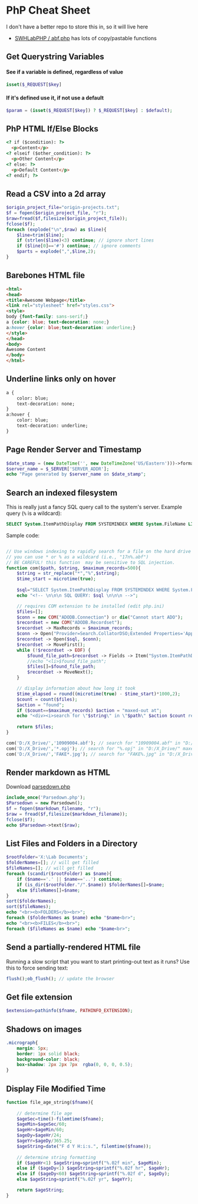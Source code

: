 # PhP Cheat Sheet
I don't have a better repo to store this in, so it will live here

* [SWHLabPHP / abf.php](https://github.com/swharden/SWHLabPHP/blob/master/recode/src/functions/abf.php) has lots of copy/pastable functions

## Get Querystring Variables

#### See if a variable is defined, regardless of value
```php
isset($_REQUEST[$key]
```

#### If it's defined use it, if not use a default
```php
$param = (isset($_REQUEST[$key]) ? $_REQUEST[$key] : $default);
```

## PhP HTML If/Else Blocks
```html
<? if ($condition): ?>
  <p>Content</p>
<? elseif ($other_condition): ?>
  <p>Other Content</p>
<? else: ?>
  <p>Default Content</p>
<? endif; ?>
```

## Read a CSV into a 2d array
```php
$origin_project_file="origin-projects.txt";
$f = fopen($origin_project_file, "r");
$raw=fread($f,filesize($origin_project_file));
fclose($f);
foreach (explode("\n",$raw) as $line){
    $line=trim($line);
    if (strlen($line)<3) continue; // ignore short lines
    if ($line[0]=='#') continue; // ignore comments
    $parts = explode(",",$line,2);
}
```

## Barebones HTML file
```html
<html>
<head>
<title>Awesome Webpage</title>
<link rel="stylesheet" href="styles.css">
<style>
body {font-family: sans-serif;}
a {color: blue; text-decoration: none;}
a:hover {color: blue;text-decoration: underline;}
</style>
</head>
<body>
Awesome Content
</body>
</html>
```

## Underline links only on hover
```html
a {
    color: blue;
    text-decoration: none;
}
a:hover {
    color: blue;
    text-decoration: underline;
}
```

## Page Render Server and Timestamp
```php
$date_stamp = (new DateTime('', new DateTimeZone('US/Eastern')))->format('Y-m-d H:i:s'); 
$server_name = $_SERVER['SERVER_ADDR'];
echo "Page generated by $server_name on $date_stamp";
```

## Search an indexed filesystem

This is really just a fancy SQL query call to the system's server.
Example query (`%` is a wildcard):
```sql
SELECT System.ItemPathDisplay FROM SYSTEMINDEX WHERE System.FileName LIKE '10909%.abf' 
```

Sample code:
```php

// Use windows indexing to rapidly search for a file on the hard drive
// you can use * or % as a wildcard (i.e., "17n%.abf")
// BE CAREFUL! this function  may be sensitive to SQL injection.
function com($path, $string, $maximum_records=500){
    $string = str_replace("*","%",$string);
    $time_start = microtime(true);
    
    $sql="SELECT System.ItemPathDisplay FROM SYSTEMINDEX WHERE System.FileName LIKE '$string'";
    echo "<!-- \n\n\n SQL QUERY: $sql \n\n\n -->";

    // requires COM extension to be installed (edit php.ini)
    $files=[];
    $conn = new COM("ADODB.Connection") or die("Cannot start ADO");
    $recordset = new COM("ADODB.Recordset");
    $recordset -> MaxRecords = $maximum_records;
    $conn -> Open("Provider=Search.CollatorDSO;Extended Properties='Application=Windows';");
    $recordset -> Open($sql, $conn);
    $recordset -> MoveFirst();   
    while (!$recordset -> EOF) {
        $found_file_path=$recordset -> Fields -> Item("System.ItemPathDisplay") -> Value;
        //echo "<li>$found_file_path";
        $files[]=$found_file_path;
        $recordset -> MoveNext();
    }

    // display information about how long it took
    $time_elapsed = round((microtime(true) - $time_start)*1000,2);
    $count = count($files);
    $action = "found";
    if ($count==$maximum_records) $action = "maxed-out at";
    echo "<div><i>search for \"$string\" in \"$path\" $action $count results in $time_elapsed</i> ms</div>";
    
    return $files;
}

com('D:/X_Drive/','10909004.abf'); // search for "10909004.abf" in "D:/X_Drive/" found 1 results in 13.04 ms
com('D:/X_Drive/','*.opj'); // search for "%.opj" in "D:/X_Drive/" maxed-out at 500 results in 142.9 ms
com('D:/X_Drive/','FAKE*.jpg'); // search for "FAKE%.jpg" in "D:/X_Drive/" found 2 results in 1.15 ms

```


## Render markdown as HTML
Download [parsedown.php](https://github.com/erusev/parsedown)
```php
include_once('Parsedown.php');
$Parsedown = new Parsedown();
$f = fopen($markdown_filename, "r");
$raw = fread($f,filesize($markdown_filename));
fclose($f);
echo $Parsedown->text($raw);
```

## List Files and Folders in a Directory
```php
$rootFolder='X:\Lab Documents';
$folderNames=[]; // will get filled
$fileNames=[]; // will get filled
foreach (scandir($rootFolder) as $name){
    if ($name=='.' || $name=='..') continue;
    if (is_dir($rootFolder."/".$name)) $folderNames[]=$name;
    else $fileNames[]=$name;
}
sort($folderNames);
sort($fileNames);
echo "<br><b>FOLDERS</b><br>";
foreach ($folderNames as $name) echo "$name<br>";
echo "<br><b>FILES</b><br>";
foreach ($fileNames as $name) echo "$name<br>";
```

## Send a partially-rendered HTML file
Running a slow script that you want to start printing-out text as it runs? Use this to force sending text:
```php
flush();ob_flush(); // update the browser
```

## Get file extension
```php
$extension=pathinfo($fname, PATHINFO_EXTENSION);
```

## Shadows on images
```css
.micrograph{
    margin: 5px;
    border: 1px solid black;
    background-color: black;
    box-shadow: 2px 2px 7px  rgba(0, 0, 0, 0.5); 
}
```

## Display File Modified Time
```php
function file_age_string($fname){
    
    // determine file age
    $ageSec=time()-filemtime($fname);
    $ageMin=$ageSec/60;
    $ageHr=$ageMin/60;
    $ageDy=$ageHr/24;
    $ageYr=$ageDy/365.25;
    $ageString=date("F d Y H:i:s.", filemtime($fname));
    
    // determine string formatting
    if ($ageHr<1) $ageString=sprintf("%.02f min", $ageMin);
    else if ($ageDy<1) $ageString=sprintf("%.02f hr", $ageHr); 
    else if ($ageDy<60) $ageString=sprintf("%.02f d", $ageDy);
    else $ageString=sprintf("%.02f yr", $ageYr);

    return $ageString;
}
```
